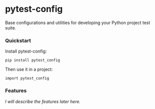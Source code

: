 # pytest-config

Base configurations and utilities for developing your Python project test suite.

### Quickstart

Install pytest-config:

    pip install pytest_config

Then use it in a project:

    import pytest_config

### Features

*I will describe the features later here.*
